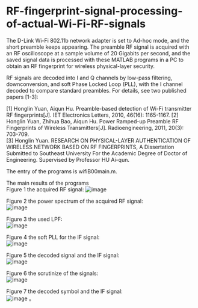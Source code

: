 # RF-fingerprint-signal-processing-of-actual-Wi-Fi-RF-signals  

The D-Link Wi-Fi 802.11b network adapter is set to Ad-hoc mode, and the short preamble keeps appearing. The preamble RF signal is acquired with an RF oscilloscope at a sample volume of 20 Gigabits per second, and the saved signal data is processed with these MATLAB programs in a PC to obtain an RF fingerprint for wireless physical-layer security.

RF signals are decoded into I and Q channels by low-pass filtering, downconversion, and soft Phase Locked Loop (PLL), with the I channel decoded to compare standard preambles. For details, see two published papers [1-3]:

[1] Honglin Yuan, Aiqun Hu. Preamble-based detection of Wi-Fi transmitter RF fingerprints[J]. IET Electronics Letters, 2010, 46(16): 1165-1167.
[2] Honglin Yuan, Zhihua Bao, Aiqun Hu. Power Ramped-up Preamble RF Fingerprints of Wireless Transmitters[J]. Radioengineering, 2011, 20(3): 703-709.   
[3] Honglin Yuan. RESEARCH ON PHYSICAL-LAYER AUTHENTICATION OF WIRELESS NETWORK BASED ON RF FINGERPRINTS, A Dissertation Submitted to Southeast University For the Academic Degree of Doctor of Engineering. Supervised by Professor HU Ai-qun.

The entry of the programs is wifiB00main.m.

The main results of the programs      
Figure 1 the acquired RF signal: 
![image](https://github.com/user-attachments/assets/1a30f43d-25b1-46fd-af9f-82e2b99da1d2)
 
Figure 2 the power spectrum of the acquired RF signal:    
![image](https://github.com/user-attachments/assets/81b98bb7-6726-4d51-9411-04df68671a79)
 
Figure 3 the used LPF:   
![image](https://github.com/user-attachments/assets/e2395277-5175-4469-a567-3469fee09536)

Figure 4 the soft PLL for the IF signal:   
![image](https://github.com/user-attachments/assets/806e092b-0372-4f67-9cb9-34a23d6e9e59)
 
Figure 5 the decoded signal and the IF signal:   
![image](https://github.com/user-attachments/assets/c6679c16-2915-42d5-81d4-1f60dd08593a)
 
Figure 6 the scrutinize of the signals:   
![image](https://github.com/user-attachments/assets/de7ffd03-21d8-4462-8e94-306d32ba9867)

Figure 7 the decoded symbol and the IF signal:   
![image](https://github.com/user-attachments/assets/ddc7e11c-a0b2-4693-8add-629e077a1b36)
。
